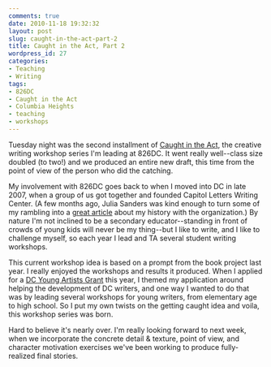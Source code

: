 ```yaml
---
comments: true
date: 2010-11-18 19:32:32
layout: post
slug: caught-in-the-act-part-2
title: Caught in the Act, Part 2
wordpress_id: 27
categories:
- Teaching
- Writing
tags:
- 826DC
- Caught in the Act
- Columbia Heights
- teaching
- workshops
---
```


Tuesday night was the second installment of [Caught in the Act](http://826dc.org/?p=356), the creative writing workshop series I'm leading at 826DC. It went really well--class size doubled (to two!) and we produced an entire new draft, this time from the point of view of the person who did the catching.

My involvement with 826DC goes back to when I moved into DC in late 2007, when a group of us got together and founded Capitol Letters Writing Center. (A few months ago, Julia Sanders was kind enough to turn some of my rambling into a [great article](http://826dc.org/?p=162) about my history with the organization.) By nature I'm not inclined to be a secondary educator--standing in front of crowds of young kids will never be my thing--but I like to write, and I like to challenge myself, so each year I lead and TA several student writing workshops.

This current workshop idea is based on a prompt from the book project  last year. I really enjoyed the workshops and results it produced. When I  applied for a [DC Young Artists Grant](http://dc.gov/DC/DCARTS/Grants/Apply+for+Grants/Apply+for+Grants#10) this year, I themed my application around helping the development of DC writers, and one way I wanted to do that was by leading several workshops for young writers, from elementary age to high school. So I put my own twists on the getting caught idea and voila, this workshop series was born.

Hard to believe it's nearly over. I'm really looking forward to next week, when we incorporate  the concrete detail & texture, point of view, and character motivation exercises we've been working to produce fully-realized final stories.
